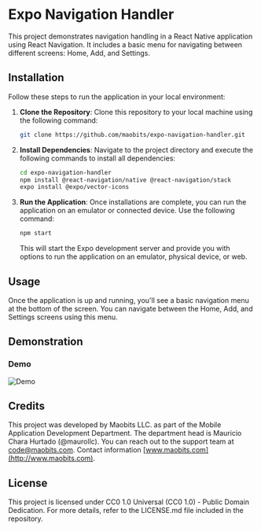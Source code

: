 # Expo Navigation Handler

This project demonstrates navigation handling in a React Native application using React Navigation. It includes a basic menu for navigating between different screens: Home, Add, and Settings.

## Installation

Follow these steps to run the application in your local environment:

1. **Clone the Repository**: Clone this repository to your local machine using the following command:

   ```bash
   git clone https://github.com/maobits/expo-navigation-handler.git
   ```

2. **Install Dependencies**: Navigate to the project directory and execute the following commands to install all dependencies:

   ```bash
   cd expo-navigation-handler
   npm install @react-navigation/native @react-navigation/stack
   expo install @expo/vector-icons
   ```

3. **Run the Application**: Once installations are complete, you can run the application on an emulator or connected device. Use the following command:

   ```bash
   npm start
   ```

   This will start the Expo development server and provide you with options to run the application on an emulator, physical device, or web.

## Usage

Once the application is up and running, you'll see a basic navigation menu at the bottom of the screen. You can navigate between the Home, Add, and Settings screens using this menu.

## Demonstration

### Demo
![Demo](https://i.ibb.co/DkVBZvr/demo-navegation-react-native.jpg)

## Credits

This project was developed by Maobits LLC. as part of the Mobile Application Development Department. The department head is Mauricio Chara Hurtado (@maurollc). You can reach out to the support team at code@maobits.com. Contact information [www.maobits.com](http://www.maobits.com).

## License

This project is licensed under CC0 1.0 Universal (CC0 1.0) - Public Domain Dedication. For more details, refer to the LICENSE.md file included in the repository.
